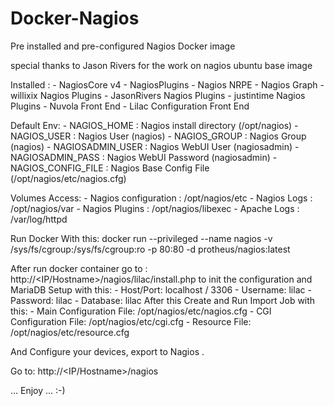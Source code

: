 # Docker-Nagios

Pre installed and pre-configured Nagios Docker image

special thanks to Jason Rivers for the work on nagios ubuntu base image


  Installed :
    - NagiosCore v4
    - NagiosPlugins
    - Nagios NRPE
    - Nagios Graph
    - willixix Nagios Plugins
    - JasonRivers Nagios Plugins
    - justintime Nagios Plugins
    - Nuvola Front End
    - Lilac Configuration Front End

  Default Env:
    - NAGIOS_HOME : Nagios install directory (/opt/nagios)
    - NAGIOS_USER : Nagios User (nagios)
    - NAGIOS_GROUP : Nagios Group (nagios)
    - NAGIOSADMIN_USER : Nagios WebUI User (nagiosadmin)
    - NAGIOSADMIN_PASS : Nagios WebUI Password (nagiosadmin)
    - NAGIOS_CONFIG_FILE : Nagios Base Config File (/opt/nagios/etc/nagios.cfg)
 
  Volumes Access:
    - Nagios configuration : /opt/nagios/etc
    - Nagios Logs : /opt/nagios/var 
    - Nagios Plugins : /opt/nagios/libexec
    - Apache Logs : /var/log/httpd

Run Docker With this: docker run --privileged --name nagios -v /sys/fs/cgroup:/sys/fs/cgroup:ro -p 80:80 -d protheus/nagios:latest

After run docker container go to : 
          http://<IP/Hostname>/nagios/lilac/install.php
to init the configuration and MariaDB
    Setup with this: 
          - Host/Port:  localhost / 3306
          - Username:   lilac
          - Password:   lilac
          - Database:   lilac
After this Create and Run Import Job with this:
          - Main Configuration File: /opt/nagios/etc/nagios.cfg
          - CGI Configuration File:  /opt/nagios/etc/cgi.cfg
          - Resource File: /opt/nagios/etc/resource.cfg


And Configure your devices, export to Nagios .

Go to:  http://<IP/Hostname>/nagios

... Enjoy ... :-)







